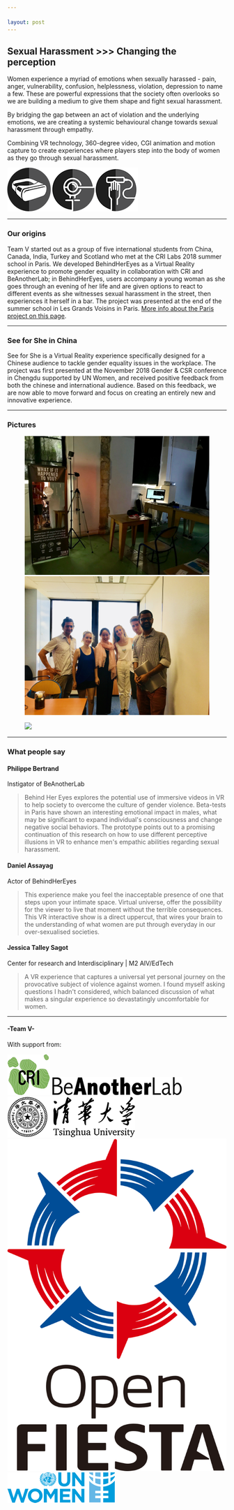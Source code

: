 ```yaml
---

layout: post
---
```



## Sexual Harassment &gt;&gt;&gt; Changing the perception


Women experience a myriad of emotions when sexually harassed - pain, anger, vulnerability, confusion, helplessness, violation, depression to name a few. These are powerful expressions that the society often overlooks so we are building a medium to give them shape and fight sexual harassment.

By bridging the gap between an act of violation and the underlying emotions, we are creating a systemic behavioural change towards sexual harassment through empathy.

Combining VR technology, 360-degree video, CGI animation and motion capture to create experiences where players step into the body of women as they go through sexual harassment.

<img class="onethirdimage" src="images/vive.png"/><img class="onethirdimage" src="images/gear.png"/><img class="onethirdimage" src="images/leap.png"/>

---

### Our origins

Team V started out as a group of five international students from China, Canada, India, Turkey
and Scotland who met at the CRI Labs 2018 summer school in Paris. We developed BehindHerEyes as
a Virtual Reality experience to promote gender equality in collaboration with CRI and BeAnotherLab;
in BehindHerEyes, users accompany a young woman as she goes through an evening of her life and
are given options to react to different events as she witnesses sexual harassment in the street,
then experiences it herself in a bar. The project was presented at the end of the summer school
in Les Grands Voisins in Paris. [More info about the Paris project on this page](bhe/index.html).

---

### See for She in China

See for She is a Virtual Reality experience specifically designed for a Chinese audience to tackle
gender equality issues in the workplace. The project was first presented at the November 2018 Gender
& CSR conference in Chengdu supported by UN Women, and received positive feedback from both the chinese
and international audience. Based on this feedback, we are now able to move forward and focus on
creating an entirely new and innovative experience.

---

### Pictures

<figure class="half">
	<img src="images/parallax.jpg">
	<img src="images/group.jpg">
</figure>
<figure class="half">
	<img src="images/chengdu-testers.jpb">
</figure>

---

### What people say

#### Philippe Bertrand
Instigator of BeAnotherLab
> Behind Her Eyes explores the potential use of immersive videos in VR to help society to overcome the culture of gender violence. Beta-tests in Paris have shown an interesting emotional impact in males, what may be significant to expand individual's consciousness and change negative social behaviors. The prototype points out to a promising continuation of this research on how to use different perceptive illusions in VR to enhance men's empathic abilities regarding sexual harassment.

#### Daniel Assayag
Actor of BehindHerEyes
> This experience make you feel the inacceptable presence of one that steps upon your intimate space. Virtual universe, offer the possibility for the viewer to live that moment without the terrible consequences. This VR interactive show is a direct uppercut, that wires your brain to the understanding of what women are put through everyday in our over-sexualised societies.

#### Jessica Talley Sagot
Center for research and Interdisciplinary | M2 AIV/EdTech
> A VR experience that captures a universal yet personal journey on the provocative subject of violence against women. I found myself asking questions I hadn't considered, which balanced discussion of what makes a singular experience so devastatingly uncomfortable for women.

---

#### -Team V-

With support from:

[<img class="support" src="images/cri.png">](https://cri-paris.org/)
[<img class="support" src="images/beanotherlab.png">](http://beanotherlab.org/)
[<img class="support" src="images/tsinghua.png">](http://www.tsinghua.edu.cn/)
[<img class="support" src="images/openfiesta.png">](http://www.fiesta.tsinghua.edu.cn/)
[<img class="support" src="images/unwomen.png">](http://www.unwomen.org/)



